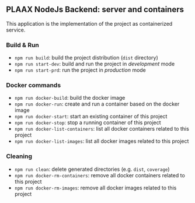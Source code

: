 ## PLAAX NodeJs Backend: server and containers

This application is the implementation of the project as containerized service.

### Build & Run
- `npm run build`: build the project distribution (`dist` directory)
- `npm run start-dev`: build and run the project in _development_ mode
- `npm run start-prd`: run the project in _production_ mode

### Docker commands
- `npm run docker-build`: build the docker image
- `npm run docker-run`: create and run a container based on the docker image
- `npm run docker-start`: start an existing container of this project
- `npm run docker-stop`: stop a running container of this project
- `npm run docker-list-containers`: list all docker containers related to this project
- `npm run docker-list-images`: list all docker images related to this project

### Cleaning
- `npm run clean`: delete generated directories (e.g. `dist`, `coverage`)
- `npm run docker-rm-containers`: remove all docker containers related to this project
- `npm run docker-rm-images`: remove all docker images related to this project
